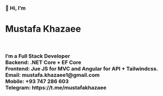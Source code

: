 <h3>👋 Hi, I’m </h3><h1>Mustafa Khazaee</h1><br />
<h3>I’m a Full Stack Developer<br />
Backend: .NET Core + EF Core<br />
Frontend: Jue JS for MVC and Angular for API + Tailwindcss.<br />
Email: mustafa.khazaee1@gmail.com<br />
Mobile: +93 747 286 603<br />
Telegram: https://t.me/mustafakhazaee</h3>
